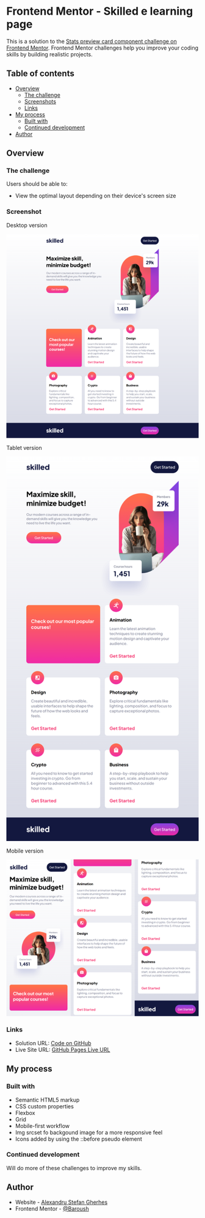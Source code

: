 # Frontend Mentor - Skilled e learning page

This is a solution to the [Stats preview card component challenge on Frontend Mentor](https://www.frontendmentor.io/challenges/skilled-elearning-landing-page-S1ObDrZ8q). Frontend Mentor challenges help you improve your coding skills by building realistic projects.

## Table of contents

- [Overview](#overview)
  - [The challenge](#the-challenge)
  - [Screenshots](#screenshots)
  - [Links](#links)
- [My process](#my-process)
  - [Built with](#built-with)
  - [Continued development](#continued-development)
- [Author](#author)

## Overview

### The challenge

Users should be able to:

- View the optimal layout depending on their device's screen size

### Screenshot

Desktop version

![desktop version](/ss/desktop.png)

Tablet version

![desktop version](/ss/tablet.png)

Mobile version

![mobile version](/ss/mobile.png)

### Links

- Solution URL: [Code on GitHub](https://github.com/AlexandruStefanGherhes/Silled-e-learning-Page.git)
- Live Site URL: [GitHub Pages Live URL]([https://alexandrustefangherhes.github.io/Stats-Preview-Project/](https://alexandrustefangherhes.github.io/Silled-e-learning-Page/))

## My process

### Built with

- Semantic HTML5 markup
- CSS custom properties
- Flexbox
- Grid
- Mobile-first workflow
- Img srcset fo backgound image for a more responsive feel
- Icons added by using the ::before pseudo element

### Continued development

Will do more of these challenges to improve my skills.

## Author

- Website - [Alexandru Stefan Gherhes](https://www.frontendmentor.io/profile/Baroush)
- Frontend Mentor - [@Baroush](https://www.frontendmentor.io/profile/Baroush)
